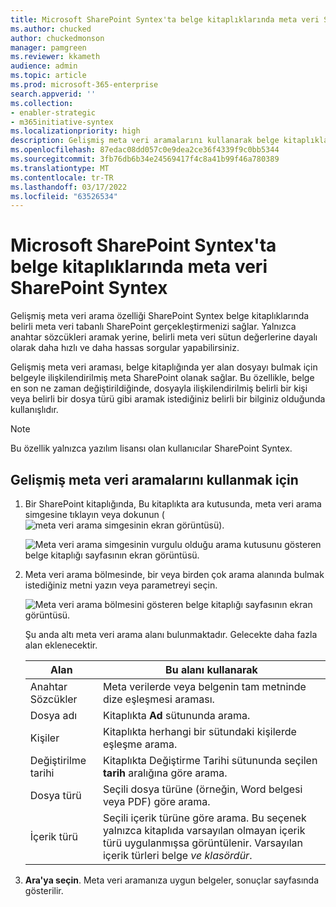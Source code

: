 ```yaml
---
title: Microsoft SharePoint Syntex'ta belge kitaplıklarında meta veri SharePoint Syntex
ms.author: chucked
author: chuckedmonson
manager: pamgreen
ms.reviewer: kkameth
audience: admin
ms.topic: article
ms.prod: microsoft-365-enterprise
search.appverid: ''
ms.collection:
- enabler-strategic
- m365initiative-syntex
ms.localizationpriority: high
description: Gelişmiş meta veri aramalarını kullanarak belge kitaplıklarında yer alan öğeleri SharePoint meta veri aramanın nasıl SharePoint Syntex.
ms.openlocfilehash: 87edac08dd057c0e9dea2ce36f4339f9c0bb5344
ms.sourcegitcommit: 3fb76db6b34e24569417f4c8a41b99f46a780389
ms.translationtype: MT
ms.contentlocale: tr-TR
ms.lasthandoff: 03/17/2022
ms.locfileid: "63526534"
---
```

# <a name="search-for-metadata-in-document-libraries-in-microsoft-sharepoint-syntex"></a>Microsoft SharePoint Syntex'ta belge kitaplıklarında meta veri SharePoint Syntex

Gelişmiş meta veri arama özelliği SharePoint Syntex belge kitaplıklarında belirli meta veri tabanlı SharePoint gerçekleştirmenizi sağlar. Yalnızca anahtar sözcükleri aramak yerine, belirli meta veri sütun değerlerine dayalı olarak daha hızlı ve daha hassas sorgular yapabilirsiniz.

Gelişmiş meta veri araması, belge kitaplığında yer alan dosyayı bulmak için belgeyle ilişkilendirilmiş meta SharePoint olanak sağlar. Bu özellikle, belge en son ne zaman değiştirildiğinde, dosyayla ilişkilendirilmiş belirli bir kişi veya belirli bir dosya türü gibi aramak istediğiniz belirli bir bilginiz olduğunda kullanışlıdır.

> [!NOTE]
> Bu özellik yalnızca yazılım lisansı olan kullanıcılar SharePoint Syntex. 

## <a name="to-use-advanced-metadata-search"></a>Gelişmiş meta veri aramalarını kullanmak için

1. Bir SharePoint kitaplığında, Bu kitaplıkta ara kutusunda,  meta veri arama simgesine tıklayın veya dokunun (![meta veri arama simgesinin ekran görüntüsü).](../media/content-understanding/metadata-search-icon.png)

    ![Meta veri arama simgesinin vurgulu olduğu arama kutusunu gösteren belge kitaplığı sayfasının ekran görüntüsü.](../media/content-understanding/metadata-search-box.png)

2. Meta veri arama bölmesinde, bir veya birden çok arama alanında bulmak istediğiniz metni yazın veya parametreyi seçin.

    ![Meta veri arama bölmesini gösteren belge kitaplığı sayfasının ekran görüntüsü.](../media/content-understanding/metadata-search-pane.png)

   Şu anda altı meta veri arama alanı bulunmaktadır. Gelecekte daha fazla alan eklenecektir.

   |Alan    |Bu alanı kullanarak  |
   |---------|---------|
   |Anahtar Sözcükler |Meta verilerde veya belgenin tam metninde dize eşleşmesi araması. |
   |Dosya adı     |Kitaplıkta **Ad** sütununda arama.          |
   |Kişiler   |Kitaplıkta herhangi bir sütundaki kişilerde eşleşme arama.   |
   |Değiştirilme tarihi |Kitaplıkta Değiştirme Tarihi sütununda seçilen **tarih** aralığına göre arama.         |
   |Dosya türü     |Seçili dosya türüne (örneğin, Word belgesi veya PDF) göre arama.        |
   |İçerik türü  |Seçili içerik türüne göre arama. Bu seçenek yalnızca kitaplıda varsayılan olmayan içerik türü uygulanmışsa görüntülenir. Varsayılan içerik türleri belge *ve klasördür*.        |

3. **Ara'ya seçin**. Meta veri aramanıza uygun belgeler, sonuçlar sayfasında gösterilir. 

